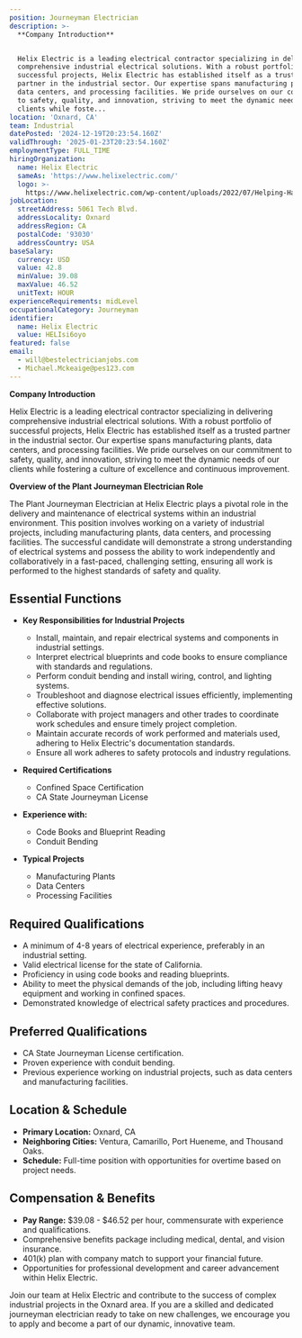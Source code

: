 ```yaml
---
position: Journeyman Electrician
description: >-
  **Company Introduction**


  Helix Electric is a leading electrical contractor specializing in delivering
  comprehensive industrial electrical solutions. With a robust portfolio of
  successful projects, Helix Electric has established itself as a trusted
  partner in the industrial sector. Our expertise spans manufacturing plants,
  data centers, and processing facilities. We pride ourselves on our commitment
  to safety, quality, and innovation, striving to meet the dynamic needs of our
  clients while foste...
location: 'Oxnard, CA'
team: Industrial
datePosted: '2024-12-19T20:23:54.160Z'
validThrough: '2025-01-23T20:23:54.160Z'
employmentType: FULL_TIME
hiringOrganization:
  name: Helix Electric
  sameAs: 'https://www.helixelectric.com/'
  logo: >-
    https://www.helixelectric.com/wp-content/uploads/2022/07/Helping-Hands-Logo_Blue-e1656694113799.jpg
jobLocation:
  streetAddress: 5061 Tech Blvd.
  addressLocality: Oxnard
  addressRegion: CA
  postalCode: '93030'
  addressCountry: USA
baseSalary:
  currency: USD
  value: 42.8
  minValue: 39.08
  maxValue: 46.52
  unitText: HOUR
experienceRequirements: midLevel
occupationalCategory: Journeyman
identifier:
  name: Helix Electric
  value: HELIsi6oyo
featured: false
email:
  - will@bestelectricianjobs.com
  - Michael.Mckeaige@pes123.com
---
```




**Company Introduction**

Helix Electric is a leading electrical contractor specializing in delivering comprehensive industrial electrical solutions. With a robust portfolio of successful projects, Helix Electric has established itself as a trusted partner in the industrial sector. Our expertise spans manufacturing plants, data centers, and processing facilities. We pride ourselves on our commitment to safety, quality, and innovation, striving to meet the dynamic needs of our clients while fostering a culture of excellence and continuous improvement.

**Overview of the Plant Journeyman Electrician Role**

The Plant Journeyman Electrician at Helix Electric plays a pivotal role in the delivery and maintenance of electrical systems within an industrial environment. This position involves working on a variety of industrial projects, including manufacturing plants, data centers, and processing facilities. The successful candidate will demonstrate a strong understanding of electrical systems and possess the ability to work independently and collaboratively in a fast-paced, challenging setting, ensuring all work is performed to the highest standards of safety and quality.

## Essential Functions

- **Key Responsibilities for Industrial Projects**
  - Install, maintain, and repair electrical systems and components in industrial settings.
  - Interpret electrical blueprints and code books to ensure compliance with standards and regulations.
  - Perform conduit bending and install wiring, control, and lighting systems.
  - Troubleshoot and diagnose electrical issues efficiently, implementing effective solutions.
  - Collaborate with project managers and other trades to coordinate work schedules and ensure timely project completion.
  - Maintain accurate records of work performed and materials used, adhering to Helix Electric's documentation standards.
  - Ensure all work adheres to safety protocols and industry regulations.

- **Required Certifications**
  - Confined Space Certification
  - CA State Journeyman License

- **Experience with:**
  - Code Books and Blueprint Reading
  - Conduit Bending

- **Typical Projects**
  - Manufacturing Plants
  - Data Centers
  - Processing Facilities

## Required Qualifications

- A minimum of 4-8 years of electrical experience, preferably in an industrial setting.
- Valid electrical license for the state of California.
- Proficiency in using code books and reading blueprints.
- Ability to meet the physical demands of the job, including lifting heavy equipment and working in confined spaces.
- Demonstrated knowledge of electrical safety practices and procedures.

## Preferred Qualifications

- CA State Journeyman License certification.
- Proven experience with conduit bending.
- Previous experience working on industrial projects, such as data centers and manufacturing facilities.

## Location & Schedule

- **Primary Location:** Oxnard, CA
- **Neighboring Cities:** Ventura, Camarillo, Port Hueneme, and Thousand Oaks.
- **Schedule:** Full-time position with opportunities for overtime based on project needs.

## Compensation & Benefits

- **Pay Range:** $39.08 - $46.52 per hour, commensurate with experience and qualifications.
- Comprehensive benefits package including medical, dental, and vision insurance.
- 401(k) plan with company match to support your financial future.
- Opportunities for professional development and career advancement within Helix Electric.

Join our team at Helix Electric and contribute to the success of complex industrial projects in the Oxnard area. If you are a skilled and dedicated journeyman electrician ready to take on new challenges, we encourage you to apply and become a part of our dynamic, innovative team.